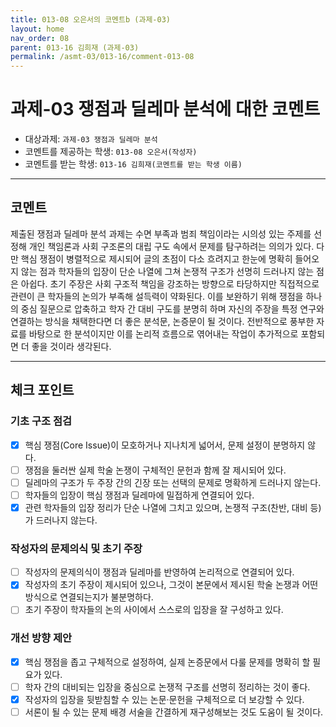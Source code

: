```yaml
---
title: 013-08 오은서의 코멘트b (과제-03) 
layout: home
nav_order: 08
parent: 013-16 김희재 (과제-03)
permalink: /asmt-03/013-16/comment-013-08
---
```


# 과제-03 쟁점과 딜레마 분석에 대한 코멘트

- 대상과제: `과제-03 쟁점과 딜레마 분석`
- 코멘트를 제공하는 학생: `013-08 오은서(작성자)` 
- 코멘트를 받는 학생: `013-16 김희재(코멘트를 받는 학생 이름)` 

---

## 코멘트

제출된 쟁점과 딜레마 분석 과제는 수면 부족과 범죄 책임이라는 시의성 있는 주제를 선정해 개인 책임론과 사회 구조론의 대립 구도 속에서 문제를 탐구하려는 의의가 있다. 다만 핵심 쟁점이 병렬적으로 제시되어 글의 초점이 다소 흐려지고 한눈에 명확히 들어오지 않는 점과 학자들의 입장이 단순 나열에 그쳐 논쟁적 구조가 선명히 드러나지 않는 점은 아쉽다. 초기 주장은 사회 구조적 책임을 강조하는 방향으로 타당하지만 직접적으로 관련이 큰 학자들의 논의가 부족해 설득력이 약화된다. 이를 보완하기 위해 쟁점을 하나의 중심 질문으로 압축하고 학자 간 대비 구도를 분명히 하며 자신의 주장을 특정 연구와 연결하는 방식을 채택한다면 더 좋은 분석문, 논증문이 될 것이다. 전반적으로 풍부한 자료를 바탕으로 한 분석이지만 이를 논리적 흐름으로 엮어내는 작업이 추가적으로 포함되면 더 좋을 것이라 생각된다. 

---

## 체크 포인트

### **기초 구조 점검**
- [x] 핵심 쟁점(Core Issue)이 모호하거나 지나치게 넓어서, 문제 설정이 분명하지 않다.
- [ ] 쟁점을 둘러싼 실제 학술 논쟁이 구체적인 문헌과 함께 잘 제시되어 있다.
- [ ] 딜레마의 구조가 두 주장 간의 긴장 또는 선택의 문제로 명확하게 드러나지 않는다.
- [ ] 학자들의 입장이 핵심 쟁점과 딜레마에 밀접하게 연결되어 있다.
- [x] 관련 학자들의 입장 정리가 단순 나열에 그치고 있으며, 논쟁적 구조(찬반, 대비 등)가 드러나지 않는다.

### **작성자의 문제의식 및 초기 주장**
- [ ] 작성자의 문제의식이 쟁점과 딜레마를 반영하여 논리적으로 연결되어 있다.
- [x] 작성자의 초기 주장이 제시되어 있으나, 그것이 본문에서 제시된 학술 논쟁과 어떤 방식으로 연결되는지가 불분명하다.
- [ ] 초기 주장이 학자들의 논의 사이에서 스스로의 입장을 잘 구성하고 있다.

### **개선 방향 제안**
- [x] 핵심 쟁점을 좁고 구체적으로 설정하여, 실제 논증문에서 다룰 문제를 명확히 할 필요가 있다.
- [ ] 학자 간의 대비되는 입장을 중심으로 논쟁적 구조를 선명히 정리하는 것이 좋다.
- [x] 작성자의 입장을 뒷받침할 수 있는 논문·문헌을 구체적으로 더 보강할 수 있다.
- [ ] 서론이 될 수 있는 문제 배경 서술을 간결하게 재구성해보는 것도 도움이 될 것이다.
